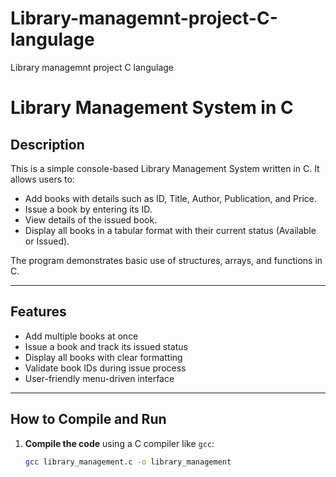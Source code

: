 # Library-managemnt-project-C-langulage
Library managemnt project C langulage


# Library Management System in C

## Description
This is a simple console-based Library Management System written in C. It allows users to:

- Add books with details such as ID, Title, Author, Publication, and Price.
- Issue a book by entering its ID.
- View details of the issued book.
- Display all books in a tabular format with their current status (Available or Issued).

The program demonstrates basic use of structures, arrays, and functions in C.

---

## Features
- Add multiple books at once
- Issue a book and track its issued status
- Display all books with clear formatting
- Validate book IDs during issue process
- User-friendly menu-driven interface

---

## How to Compile and Run

1. **Compile the code** using a C compiler like `gcc`:
   ```bash
   gcc library_management.c -o library_management
